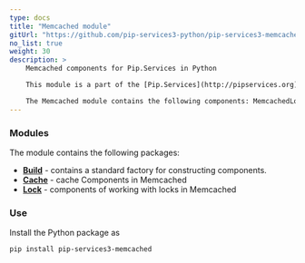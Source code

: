 ```yaml
---
type: docs
title: "Memcached module"
gitUrl: "https://github.com/pip-services3-python/pip-services3-memcached-python"
no_list: true
weight: 30
description: > 
    Memcached components for Pip.Services in Python  

    This module is a part of the [Pip.Services](http://pipservices.org) polyglot microservices toolkit.

    The Memcached module contains the following components: MemcachedLock and MemcachedCache for working with locks and cache on the Memcached server.
---
```


### Modules

The module contains the following packages:

- [**Build**](build) - contains a standard factory for constructing components.
- [**Cache**](cache) - cache Components in Memcached
- [**Lock**](lock) - components of working with locks in Memcached

### Use

Install the Python package as
```bash
pip install pip-services3-memcached
```
